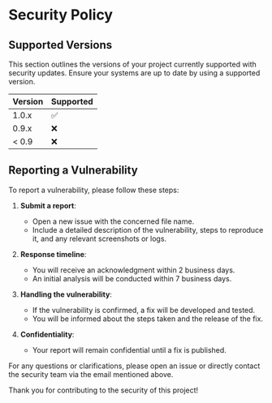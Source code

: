 # Security Policy

## Supported Versions

This section outlines the versions of your project currently supported with security updates. Ensure your systems are up to date by using a supported version.

| Version | Supported          |
| ------- | ------------------ |
| 1.0.x   | :white_check_mark: |
| 0.9.x   | :x:                |
| < 0.9   | :x:                |

## Reporting a Vulnerability

To report a vulnerability, please follow these steps:

1. **Submit a report**:
   - Open a new issue with the concerned file name.
   - Include a detailed description of the vulnerability, steps to reproduce it, and any relevant screenshots or logs.

2. **Response timeline**:
   - You will receive an acknowledgment within 2 business days.
   - An initial analysis will be conducted within 7 business days.

3. **Handling the vulnerability**:
   - If the vulnerability is confirmed, a fix will be developed and tested.
   - You will be informed about the steps taken and the release of the fix.

4. **Confidentiality**:
   - Your report will remain confidential until a fix is published.

For any questions or clarifications, please open an issue or directly contact the security team via the email mentioned above.

Thank you for contributing to the security of this project!
